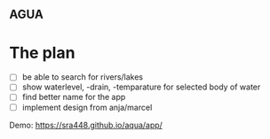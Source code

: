 ## AGUA

# The plan

- [ ] be able to search for rivers/lakes
- [ ] show waterlevel, -drain, -temparature for selected body of water
- [ ] find better name for the app
- [ ] implement design from anja/marcel

Demo: https://sra448.github.io/aqua/app/
